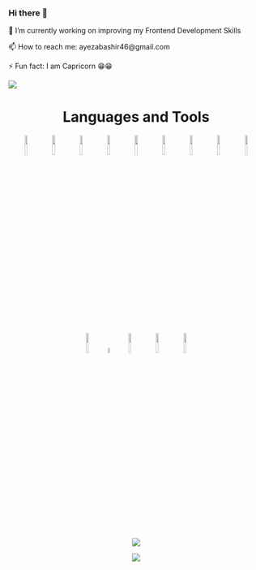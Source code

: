### Hi there 👋

<!--
**ayezabashir/ayezabashir** is a ✨ _special_ ✨ repository because its `README.md` (this file) appears on your GitHub profile.

Here are some ideas to get you started:

-->

<p align="center">
<p>🔭 I’m currently working on improving my Frontend Development Skills </p>
<p>📫 How to reach me: ayezabashir46@gmail.com </p>
<p>⚡ Fun fact: I am Capricorn 😁😁</p>
<p><img src="https://komarev.com/ghpvc/?username=ayezabashir&color=green&style=for-the-badge&label=PROFILE+VIEWS" /></p>

<h1 align="center">Languages and Tools</h1>
<p align="center">
<code><img width="10%" src="https://www.vectorlogo.zone/logos/w3_html5/w3_html5-ar21.svg"></code>
<code><img width="10%" src="https://www.vectorlogo.zone/logos/w3_css/w3_css-ar21.svg"></code>
<code><img width="10%" src="https://www.vectorlogo.zone/logos/javascript/javascript-ar21.svg"></code>
<code><img width="10%" src="https://www.vectorlogo.zone/logos/jquery/jquery-ar21.svg"></code>
<code><img width="10%" src="https://www.vectorlogo.zone/logos/tailwindcss/tailwindcss-ar21.svg"></code>
<code><img width="10%" src="https://www.vectorlogo.zone/logos/reactjs/reactjs-ar21.svg"></code>
<code><img width="10%" src="https://www.vectorlogo.zone/logos/git-scm/git-scm-ar21.svg"></code>
 <code><img width="10%" src="https://www.vectorlogo.zone/logos/sass-lang/sass-lang-ar21.svg" ></code>
<code><img width="10%" src="https://www.vectorlogo.zone/logos/getbootstrap/getbootstrap-ar21.svg"></code>
<code><img width="10%" src="https://www.vectorlogo.zone/logos/github/github-ar21.svg"></code>
<code><img width="5%" src="https://www.vectorlogo.zone/logos/visualstudio_code/visualstudio_code-icon.svg"></code>
<code><img width="10%" src="https://www.vectorlogo.zone/logos/canva/canva-ar21.svg"></code>
<code><img width="10%" src="https://www.vectorlogo.zone/logos/adobe_illustrator/adobe_illustrator-ar21.svg"></code>
<code><img width="10%" src="https://www.vectorlogo.zone/logos/figma/figma-ar21.svg"></code>
</p>
<p align="center">
<img  src="https://github-readme-stats.vercel.app/api?username=ayezabashir&show_icons=true&theme=tokyonight"/>
 </p>
<p align="center">
<img src="https://github-readme-streak-stats.herokuapp.com/?user=ayezabashir&show_icons=true&theme=tokyonight"/>
</p>
</p>

